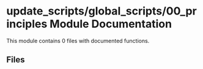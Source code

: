# update_scripts/global_scripts/00_principles Module Documentation

This module contains 0 files with documented functions.

## Files
